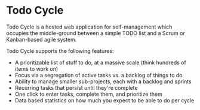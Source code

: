 # Todo Cycle

Todo Cycle is a hosted web application for self-management which occupies the middle-ground between a simple TODO list and a Scrum or Kanban-based agile system.

Todo Cycle supports the following features:

- A prioritizable list of stuff to do, at a massive scale (think hundreds of items to work on)
- Focus via a segregation of active tasks vs. a backlog of things to do
- Ability to manage smaller sub-projects, each with a backlog and sprints
- Recurring tasks that persist until they're complete
- One click to enter tasks, complete them, and prioritize them
- Data based statistics on how much you expect to be able to do per cycle